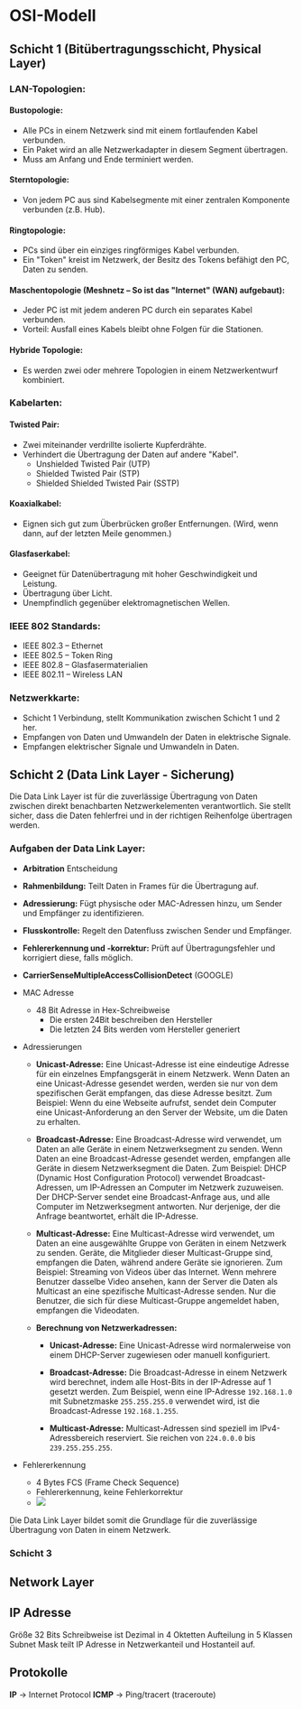 # OSI-Modell

## Schicht 1 (Bitübertragungsschicht, Physical Layer)

### LAN-Topologien:

#### Bustopologie:
- Alle PCs in einem Netzwerk sind mit einem fortlaufenden Kabel verbunden.
- Ein Paket wird an alle Netzwerkadapter in diesem Segment übertragen.
- Muss am Anfang und Ende terminiert werden.

#### Sterntopologie:
- Von jedem PC aus sind Kabelsegmente mit einer zentralen Komponente verbunden (z.B. Hub).

#### Ringtopologie:
- PCs sind über ein einziges ringförmiges Kabel verbunden.
- Ein "Token" kreist im Netzwerk, der Besitz des Tokens befähigt den PC, Daten zu senden.

#### Maschentopologie (Meshnetz – So ist das "Internet" (WAN) aufgebaut):
- Jeder PC ist mit jedem anderen PC durch ein separates Kabel verbunden.
- Vorteil: Ausfall eines Kabels bleibt ohne Folgen für die Stationen.

#### Hybride Topologie:
- Es werden zwei oder mehrere Topologien in einem Netzwerkentwurf kombiniert.

### Kabelarten:

#### Twisted Pair:
- Zwei miteinander verdrillte isolierte Kupferdrähte.
- Verhindert die Übertragung der Daten auf andere "Kabel".
    - Unshielded Twisted Pair (UTP)
    - Shielded Twisted Pair (STP)
    - Shielded Shielded Twisted Pair (SSTP)

#### Koaxialkabel:
- Eignen sich gut zum Überbrücken großer Entfernungen. (Wird, wenn dann, auf der letzten Meile genommen.)

#### Glasfaserkabel:
- Geeignet für Datenübertragung mit hoher Geschwindigkeit und Leistung.
- Übertragung über Licht.
- Unempfindlich gegenüber elektromagnetischen Wellen.

### IEEE 802 Standards:
- IEEE 802.3 – Ethernet
- IEEE 802.5 – Token Ring
- IEEE 802.8 – Glasfasermaterialien
- IEEE 802.11 – Wireless LAN

### Netzwerkkarte:
- Schicht 1 Verbindung, stellt Kommunikation zwischen Schicht 1 und 2 her.
- Empfangen von Daten und Umwandeln der Daten in elektrische Signale.
- Empfangen elektrischer Signale und Umwandeln in Daten.

## Schicht 2 (Data Link Layer - Sicherung)

Die Data Link Layer ist für die zuverlässige Übertragung von Daten zwischen direkt benachbarten Netzwerkelementen verantwortlich. Sie stellt sicher, dass die Daten fehlerfrei und in der richtigen Reihenfolge übertragen werden.

### Aufgaben der Data Link Layer:
- **Arbitration** Entscheidung
- **Rahmenbildung:** Teilt Daten in Frames für die Übertragung auf.
- **Adressierung:** Fügt physische oder MAC-Adressen hinzu, um Sender und Empfänger zu identifizieren.
- **Flusskontrolle:** Regelt den Datenfluss zwischen Sender und Empfänger.
- **Fehlererkennung und -korrektur:** Prüft auf Übertragungsfehler und korrigiert diese, falls möglich.
- **CarrierSenseMultipleAccessCollisionDetect** (GOOGLE)

- MAC Adresse
  - 48 Bit Adresse in Hex-Schreibweise
    - Die ersten 24Bit beschreiben den Hersteller
    - Die letzten 24 Bits werden vom Hersteller generiert

- Adressierungen
  - **Unicast-Adresse:**
    Eine Unicast-Adresse ist eine eindeutige Adresse für ein einzelnes Empfangsgerät in einem Netzwerk. Wenn Daten an eine Unicast-Adresse gesendet werden, werden sie nur von dem spezifischen Gerät empfangen, das diese Adresse besitzt. Zum Beispiel: Wenn du eine Webseite aufrufst, sendet dein Computer eine Unicast-Anforderung an den Server der Website, um die Daten zu erhalten.

  - **Broadcast-Adresse:**
    Eine Broadcast-Adresse wird verwendet, um Daten an alle Geräte in einem Netzwerksegment zu senden. Wenn Daten an eine Broadcast-Adresse gesendet werden, empfangen alle Geräte in diesem Netzwerksegment die Daten. Zum Beispiel: DHCP (Dynamic Host Configuration Protocol) verwendet Broadcast-Adressen, um IP-Adressen an Computer im Netzwerk zuzuweisen. Der DHCP-Server sendet eine Broadcast-Anfrage aus, und alle Computer im Netzwerksegment antworten. Nur derjenige, der die Anfrage beantwortet, erhält die IP-Adresse.

  - **Multicast-Adresse:**
    Eine Multicast-Adresse wird verwendet, um Daten an eine ausgewählte Gruppe von Geräten in einem Netzwerk zu senden. Geräte, die Mitglieder dieser Multicast-Gruppe sind, empfangen die Daten, während andere Geräte sie ignorieren. Zum Beispiel: Streaming von Videos über das Internet. Wenn mehrere Benutzer dasselbe Video ansehen, kann der Server die Daten als Multicast an eine spezifische Multicast-Adresse senden. Nur die Benutzer, die sich für diese Multicast-Gruppe angemeldet haben, empfangen die Videodaten.

  - **Berechnung von Netzwerkadressen:**
    - **Unicast-Adresse:** Eine Unicast-Adresse wird normalerweise von einem DHCP-Server zugewiesen oder manuell konfiguriert.

    - **Broadcast-Adresse:** Die Broadcast-Adresse in einem Netzwerk wird berechnet, indem alle Host-Bits in der IP-Adresse auf 1 gesetzt werden. Zum Beispiel, wenn eine IP-Adresse `192.168.1.0` mit Subnetzmaske `255.255.255.0` verwendet wird, ist die Broadcast-Adresse `192.168.1.255`.

    - **Multicast-Adresse:** Multicast-Adressen sind speziell im IPv4-Adressbereich reserviert. Sie reichen von `224.0.0.0` bis `239.255.255.255`.

- Fehlererkennung
  - 4 Bytes FCS (Frame Check Sequence)
  - Fehlererkennung, keine Fehlerkorrektur
  - ![](error-detection.png)



Die Data Link Layer bildet somit die Grundlage für die zuverlässige Übertragung von Daten in einem Netzwerk.


### Schicht 3
## Network Layer


## IP Adresse

Größe 32 Bits
Schreibweise ist Dezimal in 4 Oktetten
Aufteilung in 5 Klassen
Subnet Mask teilt IP Adresse in Netzwerkanteil und Hostanteil auf.

## Protokolle
  **IP** -> Internet Protocol
  **ICMP** -> Ping/tracert (traceroute)
  